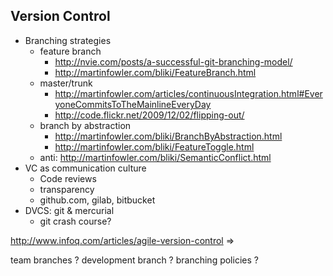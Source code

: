 ## Version Control

* Branching strategies
  * feature branch 
    * http://nvie.com/posts/a-successful-git-branching-model/
    * http://martinfowler.com/bliki/FeatureBranch.html
  * master/trunk 
    * http://martinfowler.com/articles/continuousIntegration.html#EveryoneCommitsToTheMainlineEveryDay
    * http://code.flickr.net/2009/12/02/flipping-out/
  * branch by abstraction 
    * http://martinfowler.com/bliki/BranchByAbstraction.html
    * http://martinfowler.com/bliki/FeatureToggle.html
  * anti: http://martinfowler.com/bliki/SemanticConflict.html
* VC as communication culture
  * Code reviews
  * transparency
  * github.com, gilab, bitbucket
* DVCS: git & mercurial
  * git crash course?

http://www.infoq.com/articles/agile-version-control =>

team branches ?
development branch ?
branching policies ?
